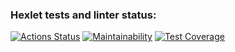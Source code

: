 ### Hexlet tests and linter status:
[![Actions Status](https://github.com/Boristhblade/frontend-project-lvl2/workflows/hexlet-check/badge.svg)](https://github.com/Boristhblade/frontend-project-lvl2/actions)
[![Maintainability](https://api.codeclimate.com/v1/badges/2b36c9f376b3582f4b8c/maintainability)](https://codeclimate.com/github/Boristhblade/frontend-project-lvl2/maintainability)
[![Test Coverage](https://api.codeclimate.com/v1/badges/2b36c9f376b3582f4b8c/test_coverage)](https://codeclimate.com/github/Boristhblade/frontend-project-lvl2/test_coverage)
